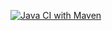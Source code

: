 [![Java CI with Maven](https://github.com/LyubovGarashchenko/EXCEPTIONS/actions/workflows/maven.yml/badge.svg)](https://github.com/LyubovGarashchenko/EXCEPTIONS/actions/workflows/maven.yml)
